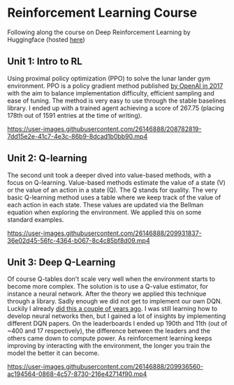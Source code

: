 # Reinforcement Learning Course
Following along the course on Deep Reinforcement Learning by Huggingface (hosted [here](https://huggingface.co/deep-rl-course/unit0/introduction?fw=pt))

## Unit 1: Intro to RL
Using proximal policy optimization (PPO) to solve the lunar lander gym environment. PPO is a policy gradient method published [by OpenAI in 2017](https://openai.com/blog/openai-baselines-ppo/) with the aim to balance implementation difficulty, efficient sampling and ease of tuning. The method is very easy to use through the stable baselines library. I ended up with a trained agent achieving a score of 267.75 (placing 178th out of 1591 entries at the time of writing).

https://user-images.githubusercontent.com/26146888/208782819-7dd15e2e-41c7-4e3c-86b9-8dcad1b0bb90.mp4

## Unit 2: Q-learning
The second unit took a deeper dived into value-based methods, with a focus on Q-learning. Value-based methods estimate the value of a state (V) or the value of an action in a state (Q). The Q stands for quality. The very basic Q-learning method uses a table where we keep track of the value of each action in each state. These values are updated via the Bellman equation when exploring the environment. We applied this on some standard examples.

https://user-images.githubusercontent.com/26146888/209931837-36e02d45-56fc-4364-b067-8c4c85bf8d09.mp4

## Unit 3: Deep Q-Learning
Of course Q-tables don't scale very well when the environment starts to become more complex. The solution is to use a Q-value estimator, for instance a neural network. After the theory we applied this technique through a library. Sadly enough we did not get to implement our own DQN. Luckily I already [did this a couple of years ago](https://github.com/VerleysenNiels/Q-Learning). I was still learning how to develop neural networks then, but I gained a lot of insights by implementing different DQN papers. On the leaderboards I ended up 190th and 11th (out of ~400 and 17 respectively), the difference between the leaders and the others came down to compute power. As reinforcement learning keeps improving by interacting with the environment, the longer you train the model the better it can become.

https://user-images.githubusercontent.com/26146888/209936560-ac194564-0868-4c57-8730-216e42714f90.mp4

